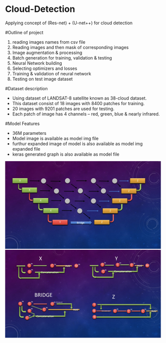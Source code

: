 # Cloud-Detection
Applying concept of (Res-net) + (U-net++) for cloud detection

#Outline of project

1) reading images names from csv file
2) Reading images and then mask of corresponding images
3) Image augmentation & processing
4) Batch generation for training, validation & testing
5) Neural Network building
6) Selecting optimizers and losses
7) Training & validation of neural network
8) Testing on test image dataset

#Dataset description

- Using dataset of LANDSAT-8 satellite known as 38-cloud dataset.
- This dataset consist of 18 images with 8400 patches for training.
- 20 images with 9201 patches are used for testing.
- Each patch of image has 4 channels – red, green, blue & nearly infrared.

#Model Features

- 36M parameters
- Model image is available as model img file
- furthur expanded image of model is also available as model img expanded file
- keras generated graph is also available as model file

![](https://github.com/piyushg9794/Cloud-Detection/blob/master/Model%20img.jpg)
![](https://github.com/piyushg9794/Cloud-Detection/blob/master/model%20img%20expanded.jpg)
